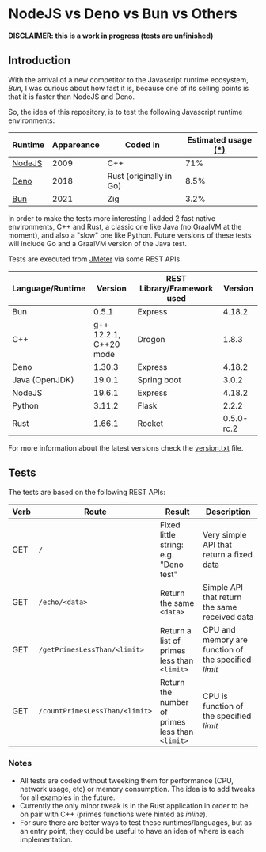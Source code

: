 # NodeJS vs Deno vs Bun vs Others

**DISCLAIMER: this is a work in progress (tests are unfinished)**

## Introduction

With the arrival of a new competitor to the Javascript runtime ecosystem, _Bun_, I was curious about how fast it is, because one of its selling points is that it is faster than NodeJS and Deno. 

So, the idea of this repository, is to test the following Javascript runtime environments:

Runtime | Appareance | Coded in | Estimated usage [(*)](https://devclass.com/2023/01/11/javascript-survey-shows-enthusiasm-for-tauri-over-electron-and-vite-over-webpack/)
-- | -- | -- | --
[NodeJS](https://en.wikipedia.org/wiki/Node.js) | 2009 | C++ | 71%
[Deno](https://en.wikipedia.org/wiki/Deno_(software)) | 2018 | Rust (originally in Go) | 8.5%
[Bun](https://bun.sh/) | 2021 | Zig | 3.2%

In order to make the tests more interesting I added 2 fast native environments, C++ and Rust, a classic one like Java (no GraalVM at the moment), and also a "slow" one like Python. Future versions of these tests will include Go and a GraalVM version of the Java test.

Tests are executed from [JMeter](https://jmeter.apache.org/) via some REST APIs. 

Language/Runtime | Version | REST Library/Framework used | Version 
-- | -- | -- | -- 
Bun  | 0.5.1 | Express | 4.18.2
C++  | g++ 12.2.1, C++20 mode | Drogon | 1.8.3
Deno | 1.30.3 | Express | 4.18.2
Java (OpenJDK) | 19.0.1 | Spring boot | 3.0.2
NodeJS | 19.6.1 | Express | 4.18.2
Python | 3.11.2 | Flask | 2.2.2
Rust | 1.66.1 | Rocket | 0.5.0-rc.2

For more information about the latest versions check the [version.txt](apps/versions.txt) file.

## Tests

The tests are based on the following REST APIs:

Verb | Route | Result | Description
-- | -- | -- | -- 
GET | `/` | Fixed little string: e.g. "Deno test" | Very simple API that return a fixed data
GET | `/echo/<data>` | Return the same `<data>` | Simple API that return the same received data
GET | `/getPrimesLessThan/<limit>` | Return a list of primes less than `<limit>` | CPU and memory are function of the specified _limit_
GET | `/countPrimesLessThan/<limit>` | Return the number of primes less than `<limit>` | CPU is function of the specified _limit_

### Notes
- All tests are coded without tweeking them for performance (CPU, network usage, etc) or memory consumption. The idea is to add tweaks for all examples in the future.
- Currently the only minor tweak is in the Rust application in order to be on pair with C++ (primes functions were hinted as _inline_).
- For sure there are better ways to test these runtimes/languages, but as an entry point, they could be useful to have an idea of where is each implementation.